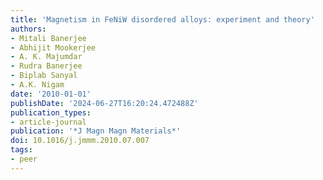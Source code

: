 ```yaml
---
title: 'Magnetism in FeNiW disordered alloys: experiment and theory'
authors:
- Mitali Banerjee
- Abhijit Mookerjee
- A. K. Majumdar
- Rudra Banerjee
- Biplab Sanyal
- A.K. Nigam
date: '2010-01-01'
publishDate: '2024-06-27T16:20:24.472488Z'
publication_types:
- article-journal
publication: '*J Magn Magn Materials*'
doi: 10.1016/j.jmmm.2010.07.007
tags:
- peer
---
```

